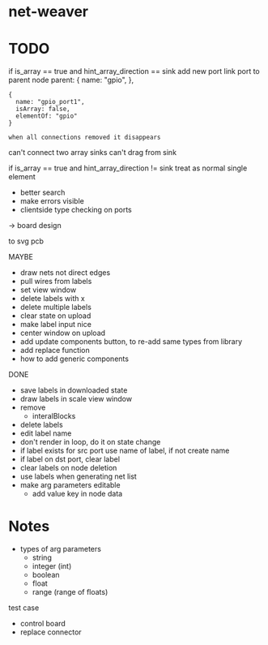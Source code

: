 # net-weaver

# TODO

if is_array == true and hint_array_direction == sink
  add new port
  link port to parent node
    parent: {
      name: "gpio",
    },

    {
      name: "gpio_port1",
      isArray: false,
      elementOf: "gpio"
    }

    when all connections removed it disappears

can't connect two array sinks
can't drag from sink

if is_array == true and hint_array_direction != sink
  treat as normal single element

- better search
- make errors visible
- clientside type checking on ports

-> board design

to svg pcb

MAYBE
- draw nets not direct edges
- pull wires from labels
- set view window
- delete labels with x
- delete multiple labels
- clear state on upload
- make label input nice
- center window on upload
- add update components button, to re-add same types from library
- add replace function
- how to add generic components

DONE
- save labels in downloaded state
- draw labels in scale view window
- remove
  - interalBlocks
- delete labels
- edit label name
- don't render in loop, do it on state change
- if label exists for src port use name of label, if not create name
- if label on dst port, clear label
- clear labels on node deletion
- use labels when generating net list
- make arg parameters editable
  - add value key in node data


# Notes

- types of arg parameters
  - string
  - integer (int)
  - boolean
  - float
  - range (range of floats)

test case
- control board
- replace connector
